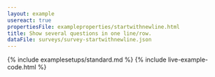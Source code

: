 ```yaml
---
layout: example
usereact: true
propertiesFile: exampleproperties/startwithnewline.html
title: Show several questions in one line/row.
dataFile: surveys/survey-startwithnewline.json
---
```


{% include examplesetups/standard.md %}
{% include live-example-code.html %}